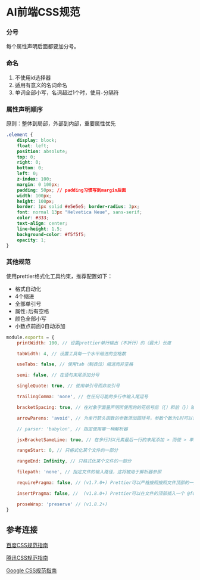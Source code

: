 # AI前端CSS规范

### 分号

每个属性声明后面都要加分号。

### 命名

1. 不使用id选择器
2. 适用有意义的名词命名
3. 单词全部小写，名词超过1个时，使用`-`分隔符

### 属性声明顺序

原则：整体到局部，外部到内部，重要属性优先

``` css
.element {
    display: block;
    float: left;
    position: absolute;
    top: 0;
    right: 0;
    bottom: 0;
    left: 0;
    z-index: 100;
    margin: 0 100px;
    padding: 50px; // padding习惯写到margin后面
    width: 100px;
    height: 100px;
    border: 1px solid #e5e5e5; border-radius: 3px;
    font: normal 13px "Helvetica Neue", sans-serif;
    color: #333;
    text-align: center;
    line-height: 1.5;
    background-color: #f5f5f5;
    opacity: 1;
}
```

### 其他规范

使用prettier格式化工具约束，推荐配置如下：

* 格式自动化
* 4个缩进
* 全部单引号
* 属性`:`后有空格
* 颜色全部小写
* 小数点前面0自动添加

``` js
module.exports = {
    printWidth: 100, // 设置prettier单行输出（不折行）的（最大）长度

    tabWidth: 4, // 设置工具每一个水平缩进的空格数

    useTabs: false, // 使用tab（制表位）缩进而非空格

    semi: false, // 在语句末尾添加分号

    singleQuote: true, // 使用单引号而非双引号

    trailingComma: 'none', // 在任何可能的多行中输入尾逗号

    bracketSpacing: true, // 在对象字面量声明所使用的的花括号后（{）和前（}）输出空格

    arrowParens: 'avoid', // 为单行箭头函数的参数添加圆括号，参数个数为1时可以省略圆括号

    // parser: 'babylon', // 指定使用哪一种解析器

    jsxBracketSameLine: true, // 在多行JSX元素最后一行的末尾添加 > 而使 > 单独一行（不适用于自闭和元素）

    rangeStart: 0, // 只格式化某个文件的一部分

    rangeEnd: Infinity, // 只格式化某个文件的一部分

    filepath: 'none', // 指定文件的输入路径，这将被用于解析器参照

    requirePragma: false, // (v1.7.0+) Prettier可以严格按照按照文件顶部的一些特殊的注释格式化代码，这些注释称为“require pragma”(必须杂注)

    insertPragma: false, //  (v1.8.0+) Prettier可以在文件的顶部插入一个 @format的特殊注释，以表明改文件已经被Prettier格式化过了。

    proseWrap: 'preserve' // (v1.8.2+)
}
```

## 参考连接

[百度CSS规范指南](https://github.com/ecomfe/spec/blob/master/css-style-guide.md)

[腾讯CSS规范指南](http://alloyteam.github.io/CodeGuide/#css)

[Google CSS规范指南](http://iischajn.github.io/trans/htmlcss-guide/)